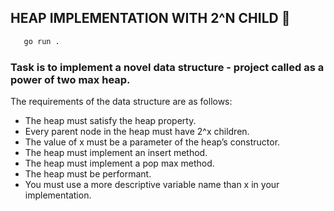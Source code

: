 ## HEAP IMPLEMENTATION WITH 2^N CHILD 👶

```sh
   go run .
```
### Task is to implement a novel data structure - project called as a power of two max heap. 
The requirements of the data structure are as follows:
- The heap must satisfy the heap property.
- Every parent node in the heap must have 2^x children.
- The value of x must be a parameter of the heap’s constructor.
- The heap must implement an insert method.
- The heap must implement a pop max method.
- The heap must be performant.
- You must use a more descriptive variable name than x in your implementation.

